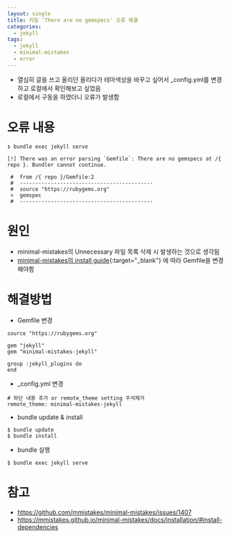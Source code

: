 ```yaml
---
layout: single
title: 지킬 'There are no gemspecs' 오류 해결
categories: 
  - jekyll
tags: 
  - jekyll
  - minimal-mistakes
  - error
---
```


- 열심히 글을 쓰고 올리던 올리다가 테마색상을 바꾸고 싶어서 _config.yml를 변경하고 로컬에서 확인해보고 싶었음
- 로컬에서 구동을 하였더니 오류가 발생함

# 오류 내용
```
❯ bundle exec jekyll serve

[!] There was an error parsing `Gemfile`: There are no gemspecs at /{ repo }. Bundler cannot continue.

 #  from /{ repo }/Gemfile:2
 #  -------------------------------------------
 #  source "https://rubygems.org"
 >  gemspec 
 #  -------------------------------------------
```

# 원인
- minimal-mistakes의 Unnecessary 파일 목록 삭제 시 발생하는 것으로 생각됨
- [minimal-mistakes의 install guide](https://mmistakes.github.io/minimal-mistakes/docs/installation/#install-dependencies){:target="_blank"} 에 따라 Gemfile을 변경해야함

# 해결방법
- Gemfile 변경

```
source "https://rubygems.org"

gem "jekyll"
gem "minimal-mistakes-jekyll"

group :jekyll_plugins do
end
```

- _config.yml 변경

```
# 하단 내용 추가 or remote_theme setting 주석제거
remote_theme: minimal-mistakes-jekyll
```

- bundle update & install

```
$ bundle update
$ bundle install
```

- bundle 실행

```
$ bundle exec jekyll serve
```

# 참고
- https://github.com/mmistakes/minimal-mistakes/issues/1407
- https://mmistakes.github.io/minimal-mistakes/docs/installation/#install-dependencies